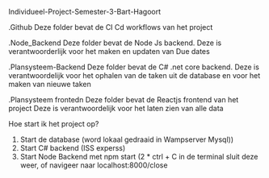 Individueel-Project-Semester-3-Bart-Hagoort

.Github
Deze folder bevat de CI Cd workflows van het project

.Node_Backend
Deze folder bevat de Node Js backend. 
Deze is verantwoorderlijk voor het maken en updaten van Due dates

.Plansysteem-Backend
Deze folder bevat de C# .net core backend. 
Deze is verantwoordelijk voor het ophalen van de taken uit de database
en voor het maken van nieuwe taken 

.Plansysteem frontedn
Deze folder bevat de Reactjs frontend van het project
Deze is verantwoordelijk voor het laten zien van alle data


Hoe start ik het project op?
1. Start de database (word lokaal gedraaid in Wampserver Mysql))
2. Start C# backend (ISS experss)
3. Start Node Backend met npm start (2 * ctrl + C in de terminal sluit deze weer,
of navigeer naar localhost:8000/close
 
